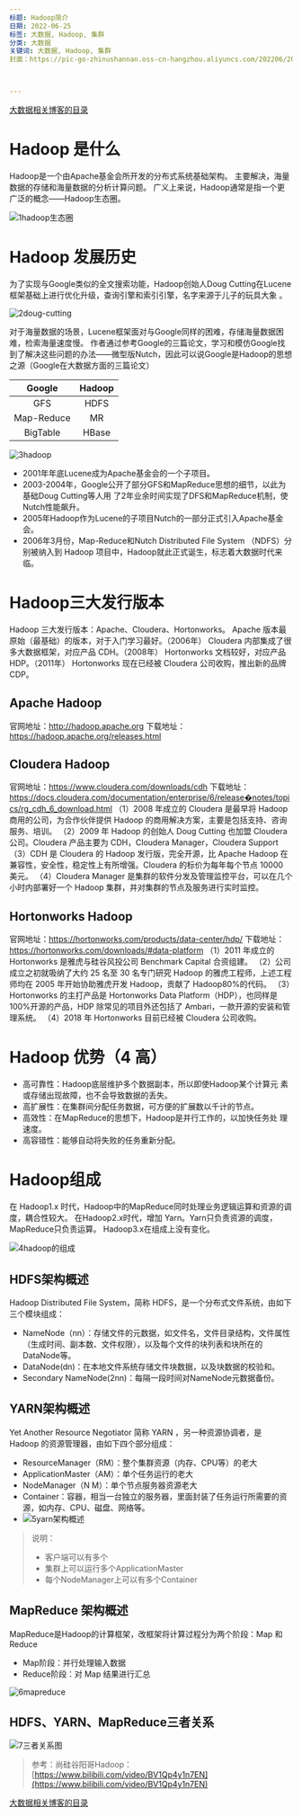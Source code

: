 ```yaml
---
标题: Hadoop简介
日期: 2022-06-25
标签: 大数据, Hadoop, 集群
分类: 大数据
关键词: 大数据, Hadoop, 集群
封面：https://pic-go-zhinushannan.oss-cn-hangzhou.aliyuncs.com/202206/202206261620161.png



---
```




[大数据相关博客的目录](/p/20220623/)

# Hadoop 是什么

Hadoop是一个由Apache基金会所开发的分布式系统基础架构。
主要解决，海量数据的存储和海量数据的分析计算问题。
广义上来说，Hadoop通常是指一个更广泛的概念——Hadoop生态圈。

![1hadoop生态圈](https://pic-go-zhinushannan.oss-cn-hangzhou.aliyuncs.com/202206/202207041035054.png)

# Hadoop 发展历史

为了实现与Google类似的全文搜索功能，Hadoop创始人Doug Cutting在Lucene框架基础上进行优化升级，查询引擎和索引引擎，名字来源于儿子的玩具大象 。

![2doug-cutting](https://pic-go-zhinushannan.oss-cn-hangzhou.aliyuncs.com/202206/202207041035409.png)

对于海量数据的场景，Lucene框架面对与Google同样的困难，存储海量数据困难，检索海量速度慢。 
作者通过参考Google的三篇论文，学习和模仿Google找到了解决这些问题的办法——微型版Nutch，因此可以说Google是Hadoop的思想之源（Google在大数据方面的三篇论文）

| Google | Hadoop |
| :--: | :--: |
| GFS | HDFS |
| Map-Reduce | MR |
| BigTable | HBase |



![3hadoop](https://pic-go-zhinushannan.oss-cn-hangzhou.aliyuncs.com/202206/202207041035443.png)

- 2001年年底Lucene成为Apache基金会的一个子项目。
- 2003-2004年，Google公开了部分GFS和MapReduce思想的细节，以此为基础Doug Cutting等人用 了2年业余时间实现了DFS和MapReduce机制，使Nutch性能飙升。
- 2005年Hadoop作为Lucene的子项目Nutch的一部分正式引入Apache基金会。
- 2006年3月份，Map-Reduce和Nutch Distributed File System （NDFS）分别被纳入到 Hadoop 项目中，Hadoop就此正式诞生，标志着大数据时代来临。

# Hadoop三大发行版本
Hadoop 三大发行版本：Apache、Cloudera、Hortonworks。
Apache 版本最原始（最基础）的版本，对于入门学习最好。（2006年）
Cloudera 内部集成了很多大数据框架，对应产品 CDH。（2008年）
Hortonworks 文档较好，对应产品 HDP。（2011年）
Hortonworks 现在已经被 Cloudera 公司收购，推出新的品牌 CDP。

## Apache Hadoop
官网地址：http://hadoop.apache.org
下载地址：https://hadoop.apache.org/releases.html

## Cloudera Hadoop
官网地址：https://www.cloudera.com/downloads/cdh
下载地址：https://docs.cloudera.com/documentation/enterprise/6/release�notes/topics/rg_cdh_6_download.html
（1）2008 年成立的 Cloudera 是最早将 Hadoop 商用的公司，为合作伙伴提供 Hadoop 的商用解决方案，主要是包括支持、咨询服务、培训。
（2）2009 年 Hadoop 的创始人 Doug Cutting 也加盟 Cloudera 公司。Cloudera 产品主要为 CDH，Cloudera Manager，Cloudera Support
（3）CDH 是 Cloudera 的 Hadoop 发行版，完全开源，比 Apache Hadoop 在兼容性，安全性，稳定性上有所增强。Cloudera 的标价为每年每个节点 10000 美元。
（4）Cloudera Manager 是集群的软件分发及管理监控平台，可以在几个小时内部署好一个 Hadoop 集群，并对集群的节点及服务进行实时监控。

## Hortonworks Hadoop
官网地址：https://hortonworks.com/products/data-center/hdp/
下载地址：https://hortonworks.com/downloads/#data-platform
（1）2011 年成立的 Hortonworks 是雅虎与硅谷风投公司 Benchmark Capital 合资组建。
（2）公司成立之初就吸纳了大约 25 名至 30 名专门研究 Hadoop 的雅虎工程师，上述工程师均在 2005 年开始协助雅虎开发 Hadoop，贡献了 Hadoop80%的代码。
（3）Hortonworks 的主打产品是 Hortonworks Data Platform（HDP），也同样是 100%开源的产品，HDP 除常见的项目外还包括了 Ambari，一款开源的安装和管理系统。
（4）2018 年 Hortonworks 目前已经被 Cloudera 公司收购。

# Hadoop 优势（4 高）
- 高可靠性：Hadoop底层维护多个数据副本，所以即使Hadoop某个计算元 素或存储出现故障，也不会导致数据的丢失。
- 高扩展性：在集群间分配任务数据，可方便的扩展数以千计的节点。 
- 高效性：在MapReduce的思想下，Hadoop是并行工作的，以加快任务处 理速度。 
- 高容错性：能够自动将失败的任务重新分配。

# Hadoop组成
在 Hadoop1.x 时代，Hadoop中的MapReduce同时处理业务逻辑运算和资源的调度，耦合性较大。
在Hadoop2.x时代，增加 Yarn。Yarn只负责资源的调度，MapReduce只负责运算。
Hadoop3.x在组成上没有变化。

![4hadoop的组成](https://pic-go-zhinushannan.oss-cn-hangzhou.aliyuncs.com/202206/202207041035694.png)



## HDFS架构概述
Hadoop Distributed File System，简称 HDFS，是一个分布式文件系统，由如下三个模块组成：
- NameNode（nn）：存储文件的元数据，如文件名，文件目录结构，文件属性（生成时间、副本数、文件权限），以及每个文件的块列表和块所在的DataNode等。
- DataNode(dn)：在本地文件系统存储文件块数据，以及块数据的校验和。
- Secondary NameNode(2nn)：每隔一段时间对NameNode元数据备份。

## YARN架构概述

Yet Another Resource Negotiator 简称 YARN ，另一种资源协调者，是 Hadoop 的资源管理器，由如下四个部分组成：
- ResourceManager（RM）：整个集群资源（内存、CPU等）的老大
- ApplicationMaster（AM）：单个任务运行的老大
- NodeManager（N M）：单个节点服务器资源老大
- Container：容器，相当一台独立的服务器，里面封装了任务运行所需要的资源，如内存、CPU、磁盘、网络等。
- ![5yarn架构概述](https://pic-go-zhinushannan.oss-cn-hangzhou.aliyuncs.com/202206/202207041036507.png)



> 说明：
> - 客户端可以有多个 
> - 集群上可以运行多个ApplicationMaster 
> - 每个NodeManager上可以有多个Container

## MapReduce 架构概述
MapReduce是Hadoop的计算框架，改框架将计算过程分为两个阶段：Map 和 Reduce

- Map阶段：并行处理输入数据
- Reduce阶段：对 Map 结果进行汇总



![6mapreduce](https://pic-go-zhinushannan.oss-cn-hangzhou.aliyuncs.com/202206/202207041036761.png)



## HDFS、YARN、MapReduce三者关系

![7三者关系图](https://pic-go-zhinushannan.oss-cn-hangzhou.aliyuncs.com/202206/202207041036865.png)



> 参考：尚硅谷阳哥Hadoop：[https://www.bilibili.com/video/BV1Qp4y1n7EN](https://www.bilibili.com/video/BV1Qp4y1n7EN)





[大数据相关博客的目录](/p/20220623/)

